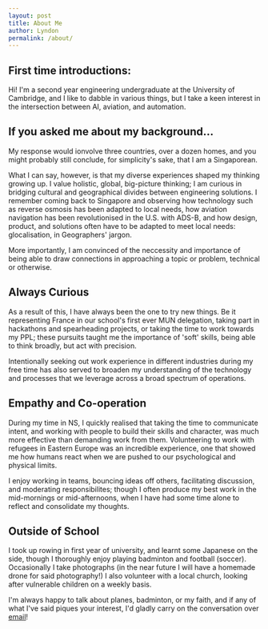 ```yaml
---
layout: post
title: About Me
author: Lyndon
permalink: /about/
---
```


## First time introductions:
Hi! I'm a second year engineering undergraduate at the University of Cambridge, and I like to dabble in various things, but I take a keen interest in the intersection between AI, aviation, and automation.

## If you asked me about my background...
My response would ionvolve three countries, over a dozen homes, and you might probably still conclude, for simplicity's sake, that I am a Singaporean.

What I can say, however, is that my diverse experiences shaped my thinking growing up. I value holistic, global, big-picture thinking; I am curious in bridging cultural and geographical divides between engineering solutions. I remember coming back to Singapore and observing how technology such as reverse osmosis has been adapted to local needs, how aviation navigation has been revolutionised in the U.S. with ADS-B, and how design, product, and solutions often have to be adapted to meet local needs: glocalisation, in Geographers' jargon.

More importantly, I am convinced of the neccessity and importance of being able to draw connections in approaching a topic or problem, technical or otherwise.

## Always Curious
As a result of this, I have always been the one to try new things. Be it representing France in our school's first ever MUN delegation, taking part in hackathons and spearheading projects, or taking the time to work towards my PPL; these pursuits taught me the importance of 'soft' skills, being able to think broadly, but act with precision.

Intentionally seeking out work experience in different industries during my free time has also served to broaden my understanding of the technology and processes that we leverage across a broad spectrum of operations.

## Empathy and Co-operation
During my time in NS, I quickly realised that taking the time to communicate intent, and working with people to build their skills and character, was much more effective than demanding work from them. Volunteering to work with refugees in Eastern Europe was an incredible experience, one that showed me how humans react when we are pushed to our psychological and physical limits.

I enjoy working in teams, bouncing ideas off others, facilitating discussion, and moderating responsibilites; though I often produce my best work in the mid-mornings or mid-afternoons, when I have had some time alone to reflect and consolidate my thoughts.

## Outside of School
I took up rowing in first year of university, and learnt some Japanese on the side, though I thoroughly enjoy playing badminton and football (soccer). Occasionally I take photographs (in the near future I will have a homemade drone for said photography!) I also volunteer with a local church, looking after vulnerable children on a weekly basis.

I'm always happy to talk about planes, badminton, or my faith, and if any of what I've said piques your interest, I'd gladly carry on the conversation over [email](lyndon@live.com.sg)!
